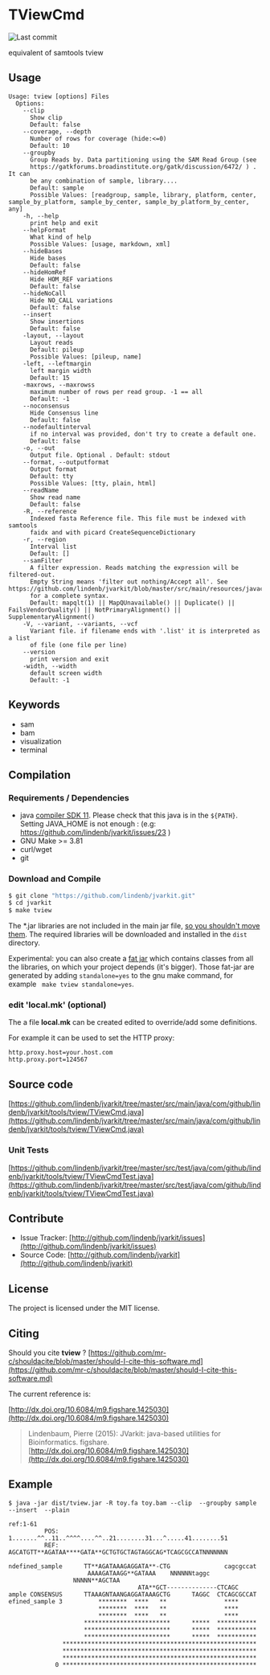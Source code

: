 # TViewCmd

![Last commit](https://img.shields.io/github/last-commit/lindenb/jvarkit.png)

equivalent of samtools tview


## Usage

```
Usage: tview [options] Files
  Options:
    --clip
      Show clip
      Default: false
    --coverage, --depth
      Number of rows for coverage (hide:<=0)
      Default: 10
    --groupby
      Group Reads by. Data partitioning using the SAM Read Group (see 
      https://gatkforums.broadinstitute.org/gatk/discussion/6472/ ) . It can 
      be any combination of sample, library....
      Default: sample
      Possible Values: [readgroup, sample, library, platform, center, sample_by_platform, sample_by_center, sample_by_platform_by_center, any]
    -h, --help
      print help and exit
    --helpFormat
      What kind of help
      Possible Values: [usage, markdown, xml]
    --hideBases
      Hide bases
      Default: false
    --hideHomRef
      Hide HOM_REF variations
      Default: false
    --hideNoCall
      Hide NO_CALL variations
      Default: false
    --insert
      Show insertions
      Default: false
    -layout, --layout
      Layout reads
      Default: pileup
      Possible Values: [pileup, name]
    -left, --leftmargin
      left margin width
      Default: 15
    -maxrows, --maxrowss
      maximum number of rows per read group. -1 == all
      Default: -1
    --noconsensus
      Hide Consensus line
      Default: false
    --nodefaultinterval
      if no interval was provided, don't try to create a default one.
      Default: false
    -o, --out
      Output file. Optional . Default: stdout
    --format, --outputformat
      Output format
      Default: tty
      Possible Values: [tty, plain, html]
    --readName
      Show read name
      Default: false
    -R, --reference
      Indexed fasta Reference file. This file must be indexed with samtools 
      faidx and with picard CreateSequenceDictionary
    -r, --region
      Interval list
      Default: []
    --samFilter
      A filter expression. Reads matching the expression will be filtered-out. 
      Empty String means 'filter out nothing/Accept all'. See https://github.com/lindenb/jvarkit/blob/master/src/main/resources/javacc/com/github/lindenb/jvarkit/util/bio/samfilter/SamFilterParser.jj 
      for a complete syntax.
      Default: mapqlt(1) || MapQUnavailable() || Duplicate() || FailsVendorQuality() || NotPrimaryAlignment() || SupplementaryAlignment()
    -V, --variant, --variants, --vcf
      Variant file. if filename ends with '.list' it is interpreted as a list 
      of file (one file per line)
    --version
      print version and exit
    -width, --width
      default screen width
      Default: -1

```


## Keywords

 * sam
 * bam
 * visualization
 * terminal


## Compilation

### Requirements / Dependencies

* java [compiler SDK 11](https://jdk.java.net/11/). Please check that this java is in the `${PATH}`. Setting JAVA_HOME is not enough : (e.g: https://github.com/lindenb/jvarkit/issues/23 )
* GNU Make >= 3.81
* curl/wget
* git


### Download and Compile

```bash
$ git clone "https://github.com/lindenb/jvarkit.git"
$ cd jvarkit
$ make tview
```

The *.jar libraries are not included in the main jar file, [so you shouldn't move them](https://github.com/lindenb/jvarkit/issues/15#issuecomment-140099011 ).
The required libraries will be downloaded and installed in the `dist` directory.

Experimental: you can also create a [fat jar](https://stackoverflow.com/questions/19150811/) which contains classes from all the libraries, on which your project depends (it's bigger). Those fat-jar are generated by adding `standalone=yes` to the gnu make command, for example ` make tview standalone=yes`.

### edit 'local.mk' (optional)

The a file **local.mk** can be created edited to override/add some definitions.

For example it can be used to set the HTTP proxy:

```
http.proxy.host=your.host.com
http.proxy.port=124567
```
## Source code 

[https://github.com/lindenb/jvarkit/tree/master/src/main/java/com/github/lindenb/jvarkit/tools/tview/TViewCmd.java](https://github.com/lindenb/jvarkit/tree/master/src/main/java/com/github/lindenb/jvarkit/tools/tview/TViewCmd.java)

### Unit Tests

[https://github.com/lindenb/jvarkit/tree/master/src/test/java/com/github/lindenb/jvarkit/tools/tview/TViewCmdTest.java](https://github.com/lindenb/jvarkit/tree/master/src/test/java/com/github/lindenb/jvarkit/tools/tview/TViewCmdTest.java)


## Contribute

- Issue Tracker: [http://github.com/lindenb/jvarkit/issues](http://github.com/lindenb/jvarkit/issues)
- Source Code: [http://github.com/lindenb/jvarkit](http://github.com/lindenb/jvarkit)

## License

The project is licensed under the MIT license.

## Citing

Should you cite **tview** ? [https://github.com/mr-c/shouldacite/blob/master/should-I-cite-this-software.md](https://github.com/mr-c/shouldacite/blob/master/should-I-cite-this-software.md)

The current reference is:

[http://dx.doi.org/10.6084/m9.figshare.1425030](http://dx.doi.org/10.6084/m9.figshare.1425030)

> Lindenbaum, Pierre (2015): JVarkit: java-based utilities for Bioinformatics. figshare.
> [http://dx.doi.org/10.6084/m9.figshare.1425030](http://dx.doi.org/10.6084/m9.figshare.1425030)


## Example

```
$ java -jar dist/tview.jar -R toy.fa toy.bam --clip  --groupby sample  --insert  --plain

ref:1-61
          POS: 1.......^^..11..^^^^....^^..21........31...^.....41........51
          REF: AGCATGTT**AGATAA****GATA**GCTGTGCTAGTAGGCAG*TCAGCGCCATNNNNNNN
               
ndefined_sample      TT**AGATAAAGAGGATA**-CTG               cagcgccat       
                      AAAAGATAAGG**GATAAA    NNNNNNtaggc                    
                  NNNNN**AGCTAA                                             
                                    ATA**GCT--------------CTCAGC            
ample CONSENSUS      TTAAAGNTAANGAGGATAAAGCTG      TAGGC  CTCAGCGCCAT
efined_sample 3          ********  ****   **                ****     
                         ********  ****   **                ****     
                         ********  ****   **                ****     
                     ************************      *****  ***********
                     ************************      *****  ***********
                     ************************      *****  ***********
               ******************************************************
               ******************************************************
               ******************************************************
             0 ******************************************************
```
            

